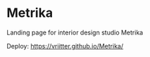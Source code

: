 # Metrika
Landing page for interior design studio Metrika

Deploy:
https://vriitter.github.io/Metrika/ 
